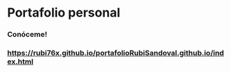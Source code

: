 # Portafolio personal

### Conóceme! 
### https://rubi76x.github.io/portafolioRubiSandoval.github.io/index.html
